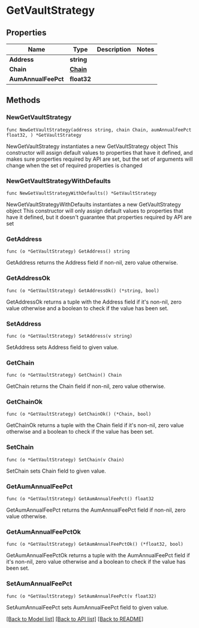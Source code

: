 # GetVaultStrategy

## Properties

Name | Type | Description | Notes
------------ | ------------- | ------------- | -------------
**Address** | **string** |  | 
**Chain** | [**Chain**](Chain.md) |  | 
**AumAnnualFeePct** | **float32** |  | 

## Methods

### NewGetVaultStrategy

`func NewGetVaultStrategy(address string, chain Chain, aumAnnualFeePct float32, ) *GetVaultStrategy`

NewGetVaultStrategy instantiates a new GetVaultStrategy object
This constructor will assign default values to properties that have it defined,
and makes sure properties required by API are set, but the set of arguments
will change when the set of required properties is changed

### NewGetVaultStrategyWithDefaults

`func NewGetVaultStrategyWithDefaults() *GetVaultStrategy`

NewGetVaultStrategyWithDefaults instantiates a new GetVaultStrategy object
This constructor will only assign default values to properties that have it defined,
but it doesn't guarantee that properties required by API are set

### GetAddress

`func (o *GetVaultStrategy) GetAddress() string`

GetAddress returns the Address field if non-nil, zero value otherwise.

### GetAddressOk

`func (o *GetVaultStrategy) GetAddressOk() (*string, bool)`

GetAddressOk returns a tuple with the Address field if it's non-nil, zero value otherwise
and a boolean to check if the value has been set.

### SetAddress

`func (o *GetVaultStrategy) SetAddress(v string)`

SetAddress sets Address field to given value.


### GetChain

`func (o *GetVaultStrategy) GetChain() Chain`

GetChain returns the Chain field if non-nil, zero value otherwise.

### GetChainOk

`func (o *GetVaultStrategy) GetChainOk() (*Chain, bool)`

GetChainOk returns a tuple with the Chain field if it's non-nil, zero value otherwise
and a boolean to check if the value has been set.

### SetChain

`func (o *GetVaultStrategy) SetChain(v Chain)`

SetChain sets Chain field to given value.


### GetAumAnnualFeePct

`func (o *GetVaultStrategy) GetAumAnnualFeePct() float32`

GetAumAnnualFeePct returns the AumAnnualFeePct field if non-nil, zero value otherwise.

### GetAumAnnualFeePctOk

`func (o *GetVaultStrategy) GetAumAnnualFeePctOk() (*float32, bool)`

GetAumAnnualFeePctOk returns a tuple with the AumAnnualFeePct field if it's non-nil, zero value otherwise
and a boolean to check if the value has been set.

### SetAumAnnualFeePct

`func (o *GetVaultStrategy) SetAumAnnualFeePct(v float32)`

SetAumAnnualFeePct sets AumAnnualFeePct field to given value.



[[Back to Model list]](../README.md#documentation-for-models) [[Back to API list]](../README.md#documentation-for-api-endpoints) [[Back to README]](../README.md)


